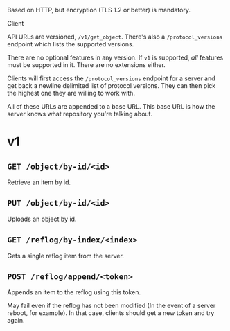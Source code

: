 Based on HTTP, but encryption (TLS 1.2 or better) is mandatory.

Client 

API URLs are versioned, `/v1/get_object`. There's also a `/protocol_versions`
endpoint which lists the supported versions.

There are no optional features in any version. If `v1` is supported, *all*
features must be supported in it. There are no extensions either.

Clients will first access the `/protocol_versions` endpoint for a server and
get back a newline delimited list of protocol versions. They can then pick the
highest one they are willing to work with.

All of these URLs are appended to a base URL. This base URL is how the server
knows what repository you're talking about.

# v1 

## `GET /object/by-id/<id>`

Retrieve an item by id.

## `PUT /object/by-id/<id>`

Uploads an object by id.

## `GET /reflog/by-index/<index>`

Gets a single reflog item from the server.

## `POST /reflog/append/<token>`

Appends an item to the reflog using this token.

May fail even if the reflog has not been modified (In the event of a server
reboot, for example). In that case, clients should get a new token and try
again.
